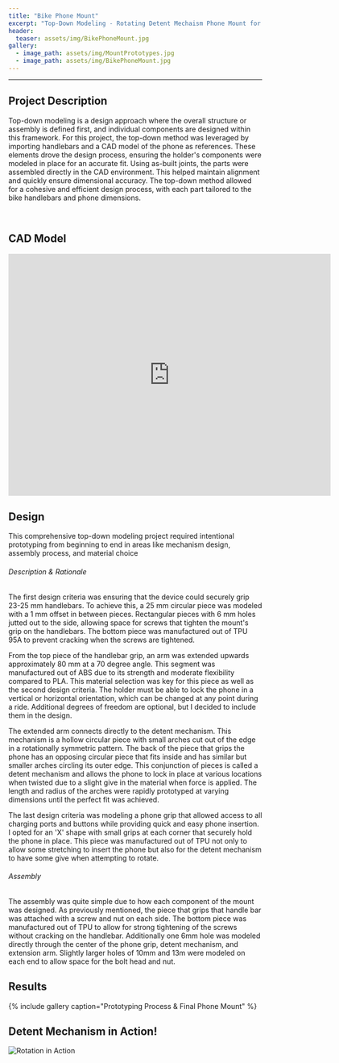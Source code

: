 ```yaml
---
title: "Bike Phone Mount"
excerpt: "Top-Down Modeling - Rotating Detent Mechaism Phone Mount for Bikes"
header:
  teaser: assets/img/BikePhoneMount.jpg
gallery:
  - image_path: assets/img/MountPrototypes.jpg
  - image_path: assets/img/BikePhoneMount.jpg
---
```

---

## Project Description

Top-down modeling is a design approach where the overall structure or assembly is defined first, and individual components are designed within this framework. For this project, the top-down method was leveraged by importing handlebars and a CAD model of the phone as references. These elements drove the design process, ensuring the holder's components were modeled in place for an accurate fit. Using as-built joints, the parts were assembled directly in the CAD environment. This helped maintain alignment and quickly ensure dimensional accuracy. The top-down method allowed for a cohesive and efficient design process, with each part tailored to the bike handlebars and phone dimensions.

<br>

## CAD Model

<iframe src="https://vanderbilt643.autodesk360.com/shares/public/SH286ddQT78850c0d8a463a6ee0857e66c84?mode=embed" width="640" height="480" allowfullscreen="true" webkitallowfullscreen="true" mozallowfullscreen="true"  frameborder="0"></iframe>

<br>

## Design

This comprehensive top-down modeling project required intentional prototyping from beginning to end in areas like mechanism design, assembly process, and material choice

###### Description & Rationale
The first design criteria was ensuring that the device could securely grip 23-25 mm handlebars. To achieve this, a 25 mm circular piece was modeled with a 1 mm offset in between pieces. Rectangular pieces with 6 mm holes jutted out to the side, allowing space for screws that tighten the mount's grip on the handlebars. The bottom piece was manufactured out of TPU 95A to prevent cracking when the screws are tightened. 
<br>

From the top piece of the handlebar grip, an arm was extended upwards approximately 80 mm at a 70 degree angle. This segment was manufactured out of ABS due to its strength and moderate flexibility compared to PLA. This material selection was key for this piece as well as the second design criteria. The holder must be able to lock the phone in a vertical or horizontal orientation, which can be changed at any point during a ride. Additional degrees of freedom are optional, but I decided to include them in the design. 
<br>

The extended arm connects directly to the detent mechanism. This mechanism is a hollow circular piece with small arches cut out of the edge in a rotationally symmetric pattern. The back of the piece that grips the phone has an opposing circular piece that fits inside and has similar but smaller arches circling its outer edge. This conjunction of pieces is called a detent mechanism and allows the phone to lock in place at various locations when twisted due to a slight give in the material when force is applied. The length and radius of the arches were rapidly prototyped at varying dimensions until the perfect fit was achieved. 
<br>

The last design criteria was modeling a phone grip that allowed access to all charging ports and buttons while providing quick and easy phone insertion. I opted for an 'X' shape with small grips at each corner that securely hold the phone in place. This piece was manufactured out of TPU not only to allow some stretching to insert the phone but also for the detent mechanism to have some give when attempting to rotate.

###### Assembly
The assembly was quite simple due to how each component of the mount was designed. As previously mentioned, the piece that grips that handle bar was attached with a screw and nut on each side. The bottom piece was manufactured out of TPU to allow for strong tightening of the screws without cracking on the handlebar. Additionally one 6mm hole was modeled directly through the center of the phone grip, detent mechanism, and extension arm. Slightly larger holes of 10mm and 13m were modeled on each end to allow space for the bolt head and nut.
<br>

## Results

{% include gallery caption="Prototyping Process & Final Phone Mount" %}


## Detent Mechanism in Action!

![Rotation in Action](/assets/img/DetentGIF.gif)

